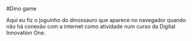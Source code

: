 #Dino game

Aqui eu fiz o joguinho do dinossauro que aparece no navegador quando não há conexão com a internet como atividade num curso da Digital Innovation One.